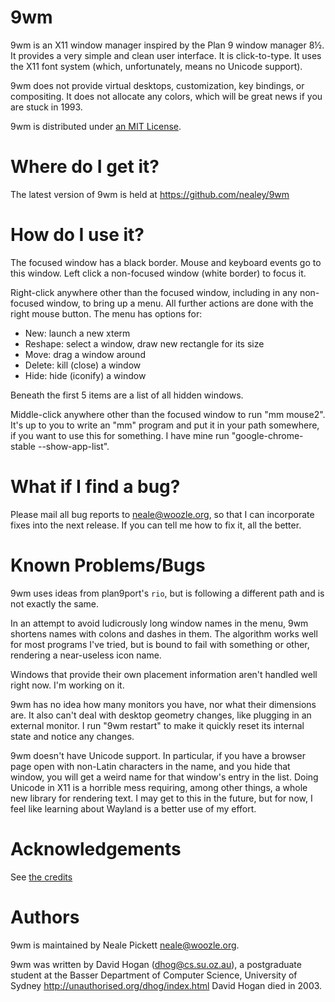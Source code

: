 9wm
====

9wm is an X11 window manager inspired by the Plan 9 window manager 8½.
It provides a very simple and clean user interface.
It is click-to-type.
It uses the X11 font system (which, unfortunately, means no Unicode support).

9wm does not provide virtual desktops, customization, key bindings,
or compositing.
It does not allocate any colors,
which will be great news if you are stuck in 1993.

9wm is distributed under [an MIT License](LICENSE.md).


Where do I get it?
==================

The latest version of 9wm is held at <https://github.com/nealey/9wm>


How do I use it?
================

The focused window has a black border.
Mouse and keyboard events go to this window.
Left click a non-focused window (white border) to focus it.

Right-click anywhere other than the focused window,
including in any non-focused window,
to bring up a menu.
All further actions are done with the right mouse button.
The menu has options for:

* New: launch a new xterm
* Reshape: select a window, draw new rectangle for its size
* Move: drag a window around
* Delete: kill (close) a window
* Hide: hide (iconify) a window

Beneath the first 5 items are a list of all hidden windows.

Middle-click anywhere other than the focused window
to run "mm mouse2".
It's up to you to write an "mm" program and put it in your path somewhere,
if you want to use this for something.
I have mine run "google-chrome-stable --show-app-list".


What if I find a bug?
=====================

Please mail all bug reports to neale@woozle.org, so
that I can incorporate fixes into the next release.  If you can
tell me how to fix it, all the better.


Known Problems/Bugs
===================

9wm uses ideas from plan9port's `rio`,
but is following a different path and is not exactly the same.

In an attempt to avoid ludicrously long window names in the menu,
9wm shortens names with colons and dashes in them.
The algorithm works well for most programs I've tried,
but is bound to fail with something or other,
rendering a near-useless icon name.

Windows that provide their own placement information aren't handled well right now.
I'm working on it.

9wm has no idea how many monitors you have,
nor what their dimensions are.
It also can't deal with desktop geometry changes,
like plugging in an external monitor.
I run "9wm restart" to make it quickly reset its internal state and notice any changes.

9wm doesn't have Unicode support.
In particular, if you have a browser page open with non-Latin characters in the name,
and you hide that window,
you will get a weird name for that window's entry in the list.
Doing Unicode in X11 is a horrible mess requiring,
among other things, a whole new library for rendering text.
I may get to this in the future, but for now,
I feel like learning about Wayland is a better use of my effort.



Acknowledgements
================

See [the credits](CREDITS.md)


Authors
=======

9wm is maintained by Neale Pickett <neale@woozle.org>.

9wm was written by David Hogan (dhog@cs.su.oz.au), a postgraduate
student at the Basser Department of Computer Science, University
of Sydney <http://unauthorised.org/dhog/index.html>
David Hogan died in 2003.




